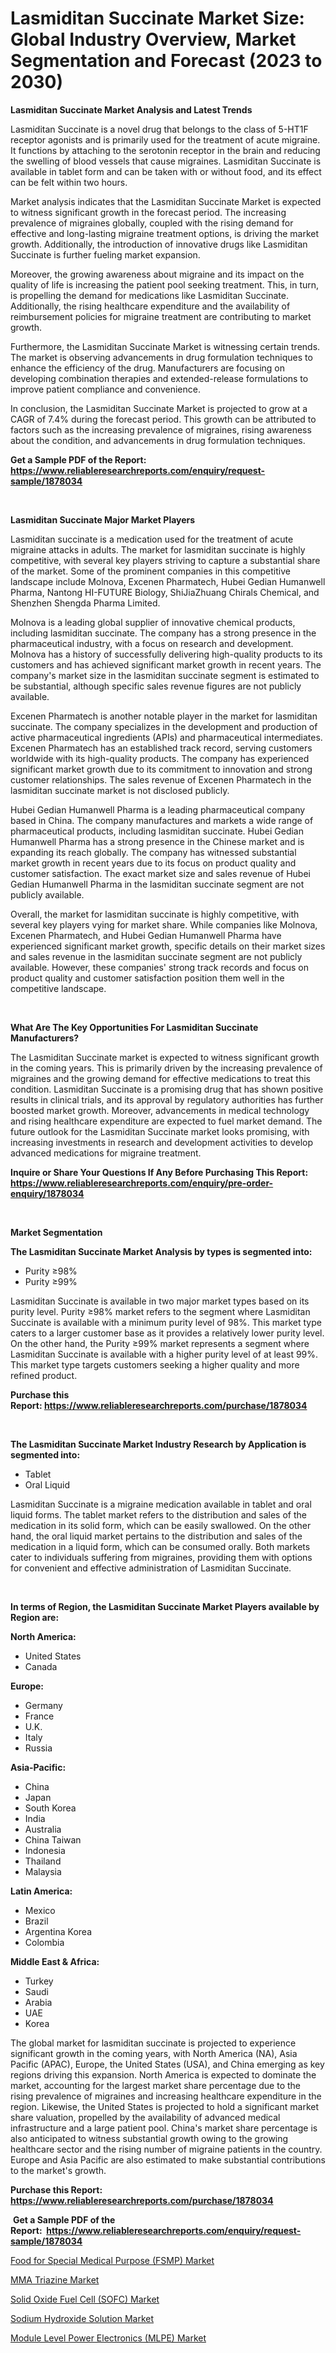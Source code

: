 <p><h1>Lasmiditan Succinate Market Size: Global Industry Overview, Market Segmentation and Forecast (2023 to 2030)</h1></p><p><strong>Lasmiditan Succinate Market Analysis and Latest Trends</strong></p>
<p><p>Lasmiditan Succinate is a novel drug that belongs to the class of 5-HT1F receptor agonists and is primarily used for the treatment of acute migraine. It functions by attaching to the serotonin receptor in the brain and reducing the swelling of blood vessels that cause migraines. Lasmiditan Succinate is available in tablet form and can be taken with or without food, and its effect can be felt within two hours.</p><p>Market analysis indicates that the Lasmiditan Succinate Market is expected to witness significant growth in the forecast period. The increasing prevalence of migraines globally, coupled with the rising demand for effective and long-lasting migraine treatment options, is driving the market growth. Additionally, the introduction of innovative drugs like Lasmiditan Succinate is further fueling market expansion.</p><p>Moreover, the growing awareness about migraine and its impact on the quality of life is increasing the patient pool seeking treatment. This, in turn, is propelling the demand for medications like Lasmiditan Succinate. Additionally, the rising healthcare expenditure and the availability of reimbursement policies for migraine treatment are contributing to market growth.</p><p>Furthermore, the Lasmiditan Succinate Market is witnessing certain trends. The market is observing advancements in drug formulation techniques to enhance the efficiency of the drug. Manufacturers are focusing on developing combination therapies and extended-release formulations to improve patient compliance and convenience.</p><p>In conclusion, the Lasmiditan Succinate Market is projected to grow at a CAGR of 7.4% during the forecast period. This growth can be attributed to factors such as the increasing prevalence of migraines, rising awareness about the condition, and advancements in drug formulation techniques.</p></p>
<p><strong>Get a Sample PDF of the Report:&nbsp; <a href="https://www.reliableresearchreports.com/enquiry/request-sample/1878034">https://www.reliableresearchreports.com/enquiry/request-sample/1878034</a></strong></p>
<p>&nbsp;</p>
<p><strong>Lasmiditan Succinate Major Market Players</strong></p>
<p><p>Lasmiditan succinate is a medication used for the treatment of acute migraine attacks in adults. The market for lasmiditan succinate is highly competitive, with several key players striving to capture a substantial share of the market. Some of the prominent companies in this competitive landscape include Molnova, Excenen Pharmatech, Hubei Gedian Humanwell Pharma, Nantong HI-FUTURE Biology, ShiJiaZhuang Chirals Chemical, and Shenzhen Shengda Pharma Limited. </p><p>Molnova is a leading global supplier of innovative chemical products, including lasmiditan succinate. The company has a strong presence in the pharmaceutical industry, with a focus on research and development. Molnova has a history of successfully delivering high-quality products to its customers and has achieved significant market growth in recent years. The company's market size in the lasmiditan succinate segment is estimated to be substantial, although specific sales revenue figures are not publicly available.</p><p>Excenen Pharmatech is another notable player in the market for lasmiditan succinate. The company specializes in the development and production of active pharmaceutical ingredients (APIs) and pharmaceutical intermediates. Excenen Pharmatech has an established track record, serving customers worldwide with its high-quality products. The company has experienced significant market growth due to its commitment to innovation and strong customer relationships. The sales revenue of Excenen Pharmatech in the lasmiditan succinate market is not disclosed publicly.</p><p>Hubei Gedian Humanwell Pharma is a leading pharmaceutical company based in China. The company manufactures and markets a wide range of pharmaceutical products, including lasmiditan succinate. Hubei Gedian Humanwell Pharma has a strong presence in the Chinese market and is expanding its reach globally. The company has witnessed substantial market growth in recent years due to its focus on product quality and customer satisfaction. The exact market size and sales revenue of Hubei Gedian Humanwell Pharma in the lasmiditan succinate segment are not publicly available.</p><p>Overall, the market for lasmiditan succinate is highly competitive, with several key players vying for market share. While companies like Molnova, Excenen Pharmatech, and Hubei Gedian Humanwell Pharma have experienced significant market growth, specific details on their market sizes and sales revenue in the lasmiditan succinate segment are not publicly available. However, these companies' strong track records and focus on product quality and customer satisfaction position them well in the competitive landscape.</p></p>
<p>&nbsp;</p>
<p><strong>What Are The Key Opportunities For Lasmiditan Succinate Manufacturers?</strong></p>
<p><p>The Lasmiditan Succinate market is expected to witness significant growth in the coming years. This is primarily driven by the increasing prevalence of migraines and the growing demand for effective medications to treat this condition. Lasmiditan Succinate is a promising drug that has shown positive results in clinical trials, and its approval by regulatory authorities has further boosted market growth. Moreover, advancements in medical technology and rising healthcare expenditure are expected to fuel market demand. The future outlook for the Lasmiditan Succinate market looks promising, with increasing investments in research and development activities to develop advanced medications for migraine treatment.</p></p>
<p><strong>Inquire or Share Your Questions If Any Before Purchasing This Report: <a href="https://www.reliableresearchreports.com/enquiry/pre-order-enquiry/1878034">https://www.reliableresearchreports.com/enquiry/pre-order-enquiry/1878034</a></strong></p>
<p>&nbsp;</p>
<p><strong>Market Segmentation</strong></p>
<p><strong>The Lasmiditan Succinate Market Analysis by types is segmented into:</strong></p>
<p><ul><li>Purity ≥98%</li><li>Purity ≥99%</li></ul></p>
<p><p>Lasmiditan Succinate is available in two major market types based on its purity level. Purity ≥98% market refers to the segment where Lasmiditan Succinate is available with a minimum purity level of 98%. This market type caters to a larger customer base as it provides a relatively lower purity level. On the other hand, the Purity ≥99% market represents a segment where Lasmiditan Succinate is available with a higher purity level of at least 99%. This market type targets customers seeking a higher quality and more refined product.</p></p>
<p><strong>Purchase this Report:&nbsp;<a href="https://www.reliableresearchreports.com/purchase/1878034">https://www.reliableresearchreports.com/purchase/1878034</a></strong></p>
<p>&nbsp;</p>
<p><strong>The Lasmiditan Succinate Market Industry Research by Application is segmented into:</strong></p>
<p><ul><li>Tablet</li><li>Oral Liquid</li></ul></p>
<p><p>Lasmiditan Succinate is a migraine medication available in tablet and oral liquid forms. The tablet market refers to the distribution and sales of the medication in its solid form, which can be easily swallowed. On the other hand, the oral liquid market pertains to the distribution and sales of the medication in a liquid form, which can be consumed orally. Both markets cater to individuals suffering from migraines, providing them with options for convenient and effective administration of Lasmiditan Succinate.</p></p>
<p>&nbsp;</p>
<p><strong>In terms of Region, the Lasmiditan Succinate Market Players available by Region are:</strong></p>
<p>
    <p> <strong> North America: </strong>
        <ul>
            <li>United States</li>
            <li>Canada</li>
        </ul>
        </p> 
    <p> <strong> Europe: </strong>
        <ul>
            <li>Germany</li>
            <li>France</li>
            <li>U.K.</li>
            <li>Italy</li>
            <li>Russia</li>
        </ul>
        </p> 
    <p> <strong> Asia-Pacific: </strong>
        <ul>
            <li>China</li>
            <li>Japan</li>
            <li>South Korea</li>
            <li>India</li>
            <li>Australia</li>
            <li>China Taiwan</li>
            <li>Indonesia</li>
            <li>Thailand</li>
            <li>Malaysia</li>
        </ul>
        </p> 
    <p> <strong> Latin America: </strong>
        <ul>
            <li>Mexico</li>
            <li>Brazil</li>
            <li>Argentina Korea</li>
            <li>Colombia</li>
        </ul>
        </p> 
    <p> <strong> Middle East & Africa: </strong>
        <ul>
            <li>Turkey</li>
            <li>Saudi</li>
            <li>Arabia</li>
            <li>UAE</li>
            <li>Korea</li>
        </ul>
    </p>
    </p>
<p><p>The global market for lasmiditan succinate is projected to experience significant growth in the coming years, with North America (NA), Asia Pacific (APAC), Europe, the United States (USA), and China emerging as key regions driving this expansion. North America is expected to dominate the market, accounting for the largest market share percentage due to the rising prevalence of migraines and increasing healthcare expenditure in the region. Likewise, the United States is projected to hold a significant market share valuation, propelled by the availability of advanced medical infrastructure and a large patient pool. China's market share percentage is also anticipated to witness substantial growth owing to the growing healthcare sector and the rising number of migraine patients in the country. Europe and Asia Pacific are also estimated to make substantial contributions to the market's growth.</p></p>
<p><strong>Purchase this Report: <a href="https://www.reliableresearchreports.com/purchase/1878034">https://www.reliableresearchreports.com/purchase/1878034</a></strong></p>
<p>&nbsp;<strong>Get a Sample PDF of the Report:&nbsp;&nbsp;<a href="https://www.reliableresearchreports.com/enquiry/request-sample/1878034">https://www.reliableresearchreports.com/enquiry/request-sample/1878034</a></strong></p>
<p><strong></strong></p>
<p><p><a href="https://medium.com/@carolclarkson766/food-for-special-medical-purpose-fsmp-market-trends-forecast-and-competitive-analysis-to-2030-2795eaa8c780">Food for Special Medical Purpose (FSMP) Market</a></p><p><a href="https://github.com/lilstefpacute/Market-Research-Report-List-1/blob/main/mma-triazine-market.md">MMA Triazine Market</a></p><p><a href="https://medium.com/@press.bell.sigh/solid-oxide-fuel-cell-sofc-market-competitive-analysis-market-trends-and-forecast-to-2030-2bcf5bfcf2c0">Solid Oxide Fuel Cell (SOFC) Market</a></p><p><a href="https://github.com/rexevange/Market-Research-Report-List-1/blob/main/sodium-hydroxide-solution-market.md">Sodium Hydroxide Solution Market</a></p><p><a href="https://medium.com/@tiannathiel2023/module-level-power-electronics-mlpe-market-size-cagr-trends-2024-2030-69975e7e1d0b">Module Level Power Electronics (MLPE) Market</a></p></p>